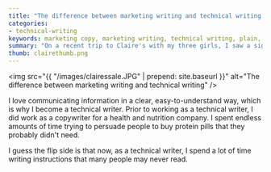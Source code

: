 ```yaml
---
title: "The difference between marketing writing and technical writing in one small sign"
categories:
- technical-writing
keywords: marketing copy, marketing writing, technical writing, plain, concise, clear, plain language
summary: "On a recent trip to Claire's with my three girls, I saw a sign that captured the distinction between marketing writing and technical writing perfectly."
thumb: clairethumb.png
---
```


<img src="{{ "/images/clairessale.JPG" | prepend: site.baseurl }}" alt="The difference between marketing writing and technical writing" />

I love communicating information in a clear, easy-to-understand way, which is why I become a technical writer. Prior to working as a technical writer, I did work as a copywriter for a health and nutrition company. I spent endless amounts of time trying to persuade people to buy protein pills that they probably didn't need.

I guess the flip side is that now, as a technical writer, I spend a lot of time writing instructions that many people may never read.
